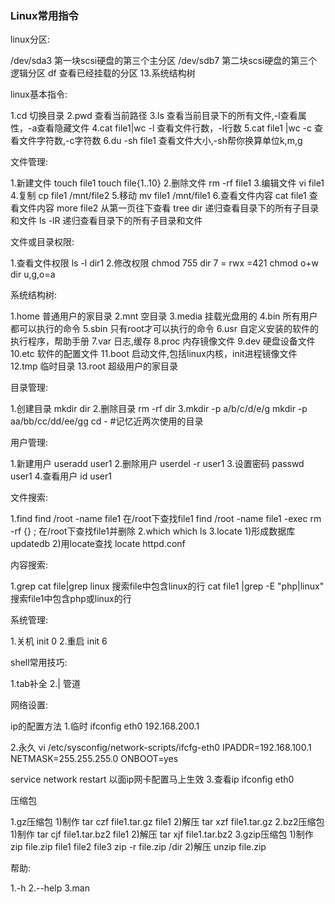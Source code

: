 ### Linux常用指令

linux分区:

/dev/sda3
第一块scsi硬盘的第三个主分区
/dev/sdb7
第二块scsi硬盘的第三个逻辑分区
df
查看已经挂载的分区
13.系统结构树

linux基本指令:

1.cd 切换目录
2.pwd 查看当前路径
3.ls 查看当前目录下的所有文件,-l查看属性，-a查看隐藏文件
4.cat file1|wc -l 查看文件行数，-l行数
5.cat file1 |wc -c 查看文件字符数,-c字符数
6.du -sh file1 查看文件大小,-sh帮你换算单位k,m,g

文件管理:

1.新建文件
touch file1
touch file{1..10}
2.删除文件
rm -rf file1
3.编辑文件
vi file1
4.复制
cp file1 /mnt/file2
5.移动
mv file1 /mnt/file1
6.查看文件内容
cat file1
查看文件内容
more file2
从第一页往下查看
tree dir
递归查看目录下的所有子目录和文件
ls -lR
递归查看目录下的所有子目录和文件

文件或目录权限:

1.查看文件权限
ls -l dir1
2.修改权限
chmod 755 dir
7 = rwx =421
chmod o+w dir
u,g,o=a

系统结构树:

1.home
普通用户的家目录
2.mnt
空目录
3.media
挂载光盘用的
4.bin
所有用户都可以执行的命令
5.sbin
只有root才可以执行的命令
6.usr
自定义安装的软件的执行程序，帮助手册
7.var
日志,缓存
8.proc
内存镜像文件
9.dev
硬盘设备文件
10.etc
软件的配置文件
11.boot
启动文件,包括linux内核，init进程镜像文件
12.tmp
临时目录
13.root
超级用户的家目录

目录管理:

1.创建目录
mkdir dir
2.删除目录
rm -rf dir
3.mkdir -p a/b/c/d/e/g
mkdir -p aa/bb/cc/dd/ee/gg
cd - #记忆近两次使用的目录

用户管理:

1.新建用户
useradd user1
2.删除用户
userdel -r user1
3.设置密码
passwd user1
4.查看用户
id user1

文件搜索:

1.find
find /root -name file1
在/root下查找file1
find /root -name file1 -exec rm -rf {} \;
在/root下查找file1并删除
2.which
which ls
3.locate
1)形成数据库
updatedb
2)用locate查找
locate httpd.conf

内容搜索:

1.grep
cat file|grep linux
搜索file中包含linux的行
cat file1 |grep -E "php|linux"
搜索file1中包含php或linux的行

系统管理:

1.关机
init 0
2.重启
init 6

shell常用技巧:

1.tab补全
2.| 管道

网络设置:

ip的配置方法
1.临时
ifconfig eth0 192.168.200.1

2.永久
vi /etc/sysconfig/network-scripts/ifcfg-eth0
IPADDR=192.168.100.1
NETMASK=255.255.255.0
ONBOOT=yes

service network restart
以面ip网卡配置马上生效
3.查看ip
ifconfig eth0

压缩包

1.gz压缩包
1)制作
tar czf file1.tar.gz file1
2)解压
tar xzf file1.tar.gz
2.bz2压缩包
1)制作
tar cjf file1.tar.bz2 file1
2)解压
tar xjf file1.tar.bz2
3.gzip压缩包
1)制作
zip file.zip file1 file2 file3
zip -r file.zip /dir
2)解压
unzip file.zip

帮助:

1.-h
2.--help
3.man

